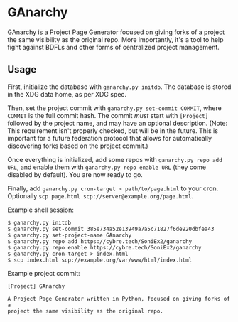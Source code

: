 GAnarchy
========

GAnarchy is a Project Page Generator focused on giving forks of a project the same visibility as the original repo.
More importantly, it's a tool to help fight against BDFLs and other forms of centralized project management.

Usage
-----

First, initialize the database with `ganarchy.py initdb`. The database is stored in the XDG data home, as per XDG spec.

Then, set the project commit with `ganarchy.py set-commit COMMIT`, where `COMMIT` is the full commit hash.
The commit *must* start with `[Project]` followed by the project name, and may have an optional description.
(Note: This requirement isn't properly checked, but will be in the future. This is important for a future federation
protocol that allows for automatically discovering forks based on the project commit.)

Once everything is initialized, add some repos with `ganarchy.py repo add URL`, and enable them with `ganarchy.py repo enable URL`
(they come disabled by default). You are now ready to go.

Finally, add `ganarchy.py cron-target > path/to/page.html` to your cron. Optionally `scp page.html scp://server@example.org/page.html`.

Example shell session:

```text
$ ganarchy.py initdb
$ ganarchy.py set-commit 385e734a52e13949a7a5c71827f6de920dbfea43
$ ganarchy.py set-project-name GAnarchy
$ ganarchy.py repo add https://cybre.tech/SoniEx2/ganarchy
$ ganarchy.py repo enable https://cybre.tech/SoniEx2/ganarchy
$ ganarchy.py cron-target > index.html
$ scp index.html scp://example.org/var/www/html/index.html
```

Example project commit:

```
[Project] GAnarchy

A Project Page Generator written in Python, focused on giving forks of a
project the same visibility as the original repo.
```
